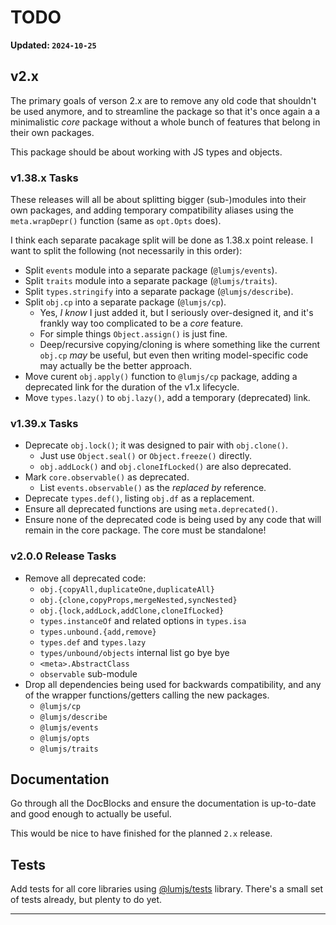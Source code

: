 # TODO

**Updated: `2024-10-25`**

## v2.x

The primary goals of verson 2.x are to remove any old code that shouldn't
be used anymore, and to streamline the package so that it's once again a
a minimalistic _core_ package without a whole bunch of features that belong
in their own packages.

This package should be about working with JS types and objects.

### v1.38.x Tasks

These releases will all be about splitting bigger (sub-)modules into
their own packages, and adding temporary compatibility aliases
using the `meta.wrapDepr()` function (same as `opt.Opts` does).

I think each separate pacakage split will be done as 1.38.x point release.
I want to split the following (not necessarily in this order):

- Split `events` module into a separate package (`@lumjs/events`).
- Split `traits` module into a separate package (`@lumjs/traits`).
- Split `types.stringify` into a separate package (`@lumjs/describe`).
- Split `obj.cp` into a separate package (`@lumjs/cp`).
  - Yes, _I know_ I just added it, but I seriously over-designed it,
    and it's frankly way too complicated to be a _core_ feature.
  - For simple things `Object.assign()` is just fine.
  - Deep/recursive copying/cloning is where something like the current
    `obj.cp` _may_ be useful, but even then writing model-specific code
    may actually be the better approach.
- Move curent `obj.apply()` function to `@lumjs/cp` package, adding a
  deprecated link for the duration of the v1.x lifecycle.
- Move `types.lazy()` to `obj.lazy()`, add a temporary (deprecated) link.

### v1.39.x Tasks

- Deprecate `obj.lock()`; it was designed to pair with `obj.clone()`.
  - Just use `Object.seal()` or `Object.freeze()` directly.
  - `obj.addLock()` and `obj.cloneIfLocked()` are also deprecated.
- Mark `core.observable()` as deprecated.
  - List `events.observable()` as the _replaced by_ reference.
- Deprecate `types.def()`, listing `obj.df` as a replacement.
- Ensure all deprecated functions are using `meta.deprecated()`.
- Ensure none of the deprecated code is being used by any code
  that will remain in the core package. The core must be standalone!

### v2.0.0 Release Tasks

- Remove all deprecated code:
  - `obj.{copyAll,duplicateOne,duplicateAll}`
  - `obj.{clone,copyProps,mergeNested,syncNested}`
  - `obj.{lock,addLock,addClone,cloneIfLocked}`
  - `types.instanceOf` and related options in `types.isa`
  - `types.unbound.{add,remove}`
  - `types.def` and `types.lazy`
  - `types/unbound/objects` internal list go bye bye
  - `<meta>.AbstractClass`
  - `observable` sub-module
- Drop all dependencies being used for backwards compatibility,
  and any of the wrapper functions/getters calling the new packages.
  - `@lumjs/cp`
  - `@lumjs/describe`
  - `@lumjs/events`
  - `@lumjs/opts` 
  - `@lumjs/traits`

## Documentation

Go through all the DocBlocks and ensure the documentation is up-to-date and
good enough to actually be useful.

This would be nice to have finished for the planned `2.x` release.

## Tests

Add tests for all core libraries using [@lumjs/tests] library.
There's a small set of tests already, but plenty to do yet.

---

[@lumjs/tests]: https://github.com/supernovus/lum.tests.js 
[@lumjs/compat]: https://github.com/supernovus/lum.compat.js

